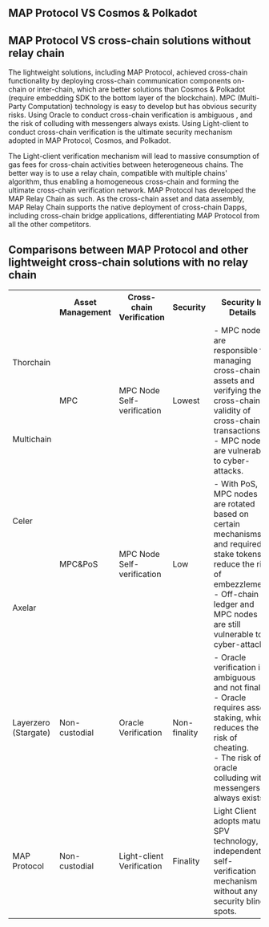 
## MAP Protocol VS Cosmos & Polkadot

## MAP Protocol VS cross-chain solutions without relay chain

The lightweight solutions, including MAP Protocol, achieved cross-chain functionality by deploying cross-chain communication components on-chain or inter-chain, which are better solutions than Cosmos & Polkadot (require embedding SDK to the bottom layer of the blockchain). MPC (Multi-Party Computation) technology is easy to develop but has obvious security risks. Using Oracle to conduct cross-chain verification is ambiguous , and the risk of colluding with messengers always exists. Using Light-client to conduct cross-chain verification is the ultimate security mechanism adopted in MAP Protocol, Cosmos, and Polkadot.

The Light-client verification mechanism will lead to massive consumption of gas fees for cross-chain activities between heterogeneous chains. The better way is to use a relay chain, compatible with multiple chains' algorithm, thus enabling a homogeneous cross-chain and forming the ultimate cross-chain verification network. MAP Protocol has developed the MAP Relay Chain as such. As the cross-chain asset and data assembly, MAP Relay Chain supports the native deployment of cross-chain Dapps, including cross-chain bridge applications,  differentiating MAP Protocol from all the other competitors.


## Comparisons between MAP Protocol and other lightweight cross-chain solutions with no relay chain

<table>
    <tr>
        <th></th>
        <th>Asset Management</th>
        <th>Cross-chain Verification</th>
        <th>Security</th>
        <th>Security In Details</th>
    </tr>
    <tr>
        <td>Thorchain</td>
        <td rowspan="2"> MPC </td>
        <td rowspan="2">MPC Node Self-verification</td>
        <td rowspan="2">Lowest</td>
        <td rowspan="2">
            - MPC nodes are responsible for managing cross-chain assets and verifying the cross-chain validity of cross-chain transactions.<br>
            - MPC nodes are vulnerable to cyber-attacks.
        </td>
    </tr>
    <tr>
        <td>Multichain</td>
    </tr>
    <tr>
        <td> Celer </td>
        <td rowspan="2"> MPC&PoS </td>
        <td rowspan="2"> MPC Node Self-verification</td>
        <td rowspan="2"> Low </td>
        <td rowspan="2"> 
            - With PoS, MPC nodes are rotated based on certain mechanisms and required to stake tokens to reduce the risk of embezzlement. <br>
            - Off-chain ledger and MPC nodes are still vulnerable to cyber-attacks.
        </td>
    </tr>
    <tr>
        <td>Axelar</td>
    </tr>
    <tr>
        <td>Layerzero (Stargate) </td>
        <td> Non-custodial </td>
        <td> Oracle Verification </td>
        <td> Non-finality </td>
        <td> 
            - Oracle verification is ambiguous and not final. <br>
            - Oracle requires asset staking, which reduces the risk of cheating. <br>
            - The risk of oracle colluding with messengers always exists. <br>
        </td>
    </tr>
    <tr>
        <td>MAP Protocol</td>
        <td> Non-custodial</td>
        <td> Light-client Verification</td>
        <td> Finality </td>
        <td> Light Client adopts mature SPV technology, an independent self-verification mechanism without any security blind spots.</td>
    </tr>
</table>
